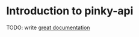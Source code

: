 # Introduction to pinky-api

TODO: write [great documentation](http://jacobian.org/writing/what-to-write/)
